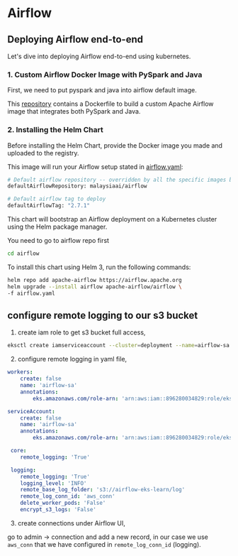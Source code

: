 # Airflow

## Deploying Airflow end-to-end

Let's dive into deploying Airflow end-to-end using kubernetes.


### 1. Custom Airflow Docker Image with PySpark and Java

First, we need to put pyspark and java into airflow default image.

This [repository](https://github.com/malaysia-ai/apache-airflo/blob/main/README.md) contains a Dockerfile to build a custom Apache Airflow image that integrates both PySpark and Java.

### 2. Installing the Helm Chart

Before installing the Helm Chart, provide the Docker image you made and uploaded to the registry. 

This image will run your Airflow setup stated in [airflow.yaml](https://github.com/malaysia-ai/infra/blob/main/airflow/airflow.yaml#L68): 


```bash
# Default airflow repository -- overridden by all the specific images below
defaultAirflowRepository: malaysiaai/airflow

# Default airflow tag to deploy
defaultAirflowTag: "2.7.1"
```

This chart will bootstrap an Airflow deployment on a Kubernetes cluster using the Helm package manager.

You need to go to airflow repo first

```bash
cd airflow
```

To install this chart using Helm 3, run the following commands:

```bash
helm repo add apache-airflow https://airflow.apache.org
helm upgrade --install airflow apache-airflow/airflow \
-f airflow.yaml
```

## configure remote logging to our s3 bucket

1. create iam role to get s3 bucket full access,

```bash
eksctl create iamserviceaccount --cluster=deployment --name=airflow-sa --namespace=default --attach-policy-arn=arn:aws:iam::aws:policy/AmazonS3FullAccess --approve
```

2. configure remote logging in yaml file,

```yaml
workers:
    create: false
    name: 'airflow-sa'
    annotations:
        eks.amazonaws.com/role-arn: 'arn:aws:iam::896280034829:role/eksctl-deployment-addon-iamserviceaccount-de-Role1-DU6JB1S0FU1J'
```

```yaml
serviceAccount:
    create: false
    name: 'airflow-sa'
    annotations:
        eks.amazonaws.com/role-arn: 'arn:aws:iam::896280034829:role/eksctl-deployment-addon-iamserviceaccount-de-Role1-DU6JB1S0FU1J'
```

```yaml
 core:
    remote_logging: 'True'
```

```yaml
 logging:
    remote_logging: 'True'
    logging_level: 'INFO'
    remote_base_log_folder: 's3://airflow-eks-learn/log'
    remote_log_conn_id: 'aws_conn'
    delete_worker_pods: 'False'
    encrypt_s3_logs: 'False'
```

3. create connections under Airflow UI,

go to admin -> connection and add a new record, in our case we use `aws_conn` that we have configured in `remote_log_conn_id` (logging).
